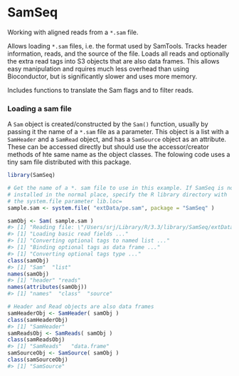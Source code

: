 
<!-- README.md is generated from README.Rmd. Please edit that file -->
SamSeq
======

Working with aligned reads from a `*.sam` file.

Allows loading `*.sam` files, i.e. the format used by SamTools. Tracks header information, reads, and the source of the file. Loads all reads and optionally the extra read tags into S3 objects that are also data frames. This allows easy manipulation and rquires much less overhead than using Bioconductor, but is significantly slower and uses more memory.

Includes functions to translate the Sam flags and to filter reads.

### Loading a sam file

A `Sam` object is created/constructed by the `Sam()` function, usually by passing it the name of a `*.sam` file as a parameter. This object is a list with a `SamHeader` and a `SamRead` object, and has a `SamSource` object as an attribute. These can be accessed directly but should use the accessor/creator methods of hte same name as the object classes. The folowing code uses a tiny sam file distributed with this package.

``` r
library(SamSeq)

# Get the name of a *. sam file to use in this example. If SamSeq is not
# installed in the normal place, specify the R library directory with
# the system.file parameter lib.loc=
sample.sam <- system.file( "extData/pe.sam", package = "SamSeq" )

samObj <- Sam( sample.sam )
#> [1] "Reading file: \"/Users/srj/Library/R/3.3/library/SamSeq/extData/pe.sam\". This may take a few seconds."
#> [1] "Loading basic read fields ..."
#> [1] "Converting optional tags to named list ..."
#> [1] "Binding optional tags as data frame ..."
#> [1] "Converting optional tags type ..."
class(samObj)
#> [1] "Sam"  "list"
names(samObj)
#> [1] "header" "reads"
names(attributes(samObj))
#> [1] "names"  "class"  "source"

# Header and Read objects are also data frames
samHeaderObj <- SamHeader( samObj )
class(samHeaderObj)
#> [1] "SamHeader"
samReadsObj <- SamReads( samObj )
class(samReadsObj)
#> [1] "SamReads"   "data.frame"
samSourceObj <- SamSource( samObj )
class(samSourceObj)
#> [1] "SamSource"
```
